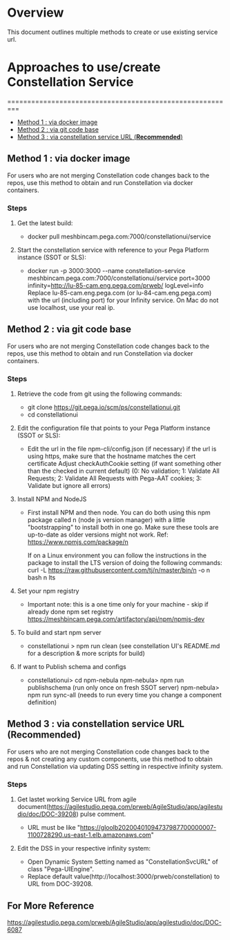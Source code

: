 # Overview
 
This document outlines multiple methods to create or use existing service url.
 
# Approaches to use/create Constellation Service
=========================================================
 
<!--ts-->
   * [Method 1 : via docker image](#method-1--via-docker-image)
   * [Method 2 : via git code base](#method-2--via-git-code-base)
   * [Method 3 : via constellation service URL (**Recommended**)](#method-3--via-constellation-service-url-recommended)
<!--te-->
 
## Method 1 : via docker image
 
For users who are not merging Constellation code changes back to the repos, use this method to obtain and run Constellation via docker containers.
 
### Steps
 
1. Get the latest build:
    -   docker pull meshbincam.pega.com:7000/constellationui/service
 
2. Start the constellation service with reference to your Pega Platform instance (SSOT or SLS):
    -   docker run -p 3000:3000 --name constellation-service meshbincam.pega.com:7000/constellationui/service port=3000 infinity=http://lu-85-cam.eng.pega.com/prweb/ logLevel=info
    Replace lu-85-cam.eng.pega.com (or lu-84-cam.eng.pega.com) with the url (including port) for your Infinity service. On Mac do not use localhost, use your real ip.
 
## Method 2 : via git code base
 
For users who are not merging Constellation code changes back to the repos, use this method to obtain and run Constellation via docker containers.
 
### Steps
 
1. Retrieve the code from git using the following commands:
    -   git clone https://git.pega.io/scm/ps/constellationui.git
    -   cd constellationui 
 
2. Edit the configuration file that points to your Pega Platform instance (SSOT or SLS):
    -   Edit the url in the file npm-cli/config.json (if necessary)
        if the url is using https, make sure that the hostname matches the cert certificate
        Adjust checkAuthCookie setting (if want something other than the checked in current default)
        (0: No validation; 1: Validate All Requests; 2: Validate All Requests with Pega-AAT cookies; 3: Validate but ignore all errors)
 
3. Install NPM and NodeJS
    -   First install NPM and then node. You can do both using this npm package called n (node js version manager) with a          little "bootstrapping" to install both in one go. Make sure these tools are up-to-date as older versions might not         work.
        Ref:  https://www.npmjs.com/package/n
    
        If on a Linux environment you can follow the instructions in the package to install the LTS version of doing the following commands:
            curl -L https://raw.githubusercontent.com/tj/n/master/bin/n -o n
            bash n lts
 
4. Set your npm registry
    -   Important note: this is a one time only for your machine - skip if already done
        npm set registry https://meshbincam.pega.com/artifactory/api/npm/npmjs-dev
 
5. To build and start npm server
    -   constellationui > npm run clean (see constellation UI's README.md for a description & more scripts for build)
 
6. If want to Publish schema and configs
    -   constellationui> cd npm-nebula
        npm-nebula> npm run publishschema  (run only once on fresh SSOT server)
        npm-nebula> npm run sync-all  (needs to run every time you change a component definition)
 
## Method 3 : via constellation service URL (**Recommended**)
 
For users who are not merging Constellation code changes back to the repos & not creating any custom components, use this method to obtain and run Constellation via updating DSS setting in respective infinity system.
 
### Steps
 
1. Get lastet working Service URL from agile document(https://agilestudio.pega.com/prweb/AgileStudio/app/agilestudio/doc/DOC-39208) pulse comment.
    -   URL must be like "https://gloolb20200401094737987700000007-1100728290.us-east-1.elb.amazonaws.com"
 
2. Edit the DSS in your respective infinity system:
    -   Open Dynamic System Setting named as "ConstellationSvcURL" of class "Pega-UIEngine".
    -   Replace default value(http://localhost:3000/prweb/constellation) to URL from DOC-39208.
 

## For More Reference
 
https://agilestudio.pega.com/prweb/AgileStudio/app/agilestudio/doc/DOC-6087
 
 
